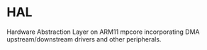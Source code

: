 # HAL

Hardware Abstraction Layer on ARM11 mpcore incorporating DMA upstream/downstream drivers and other peripherals.
